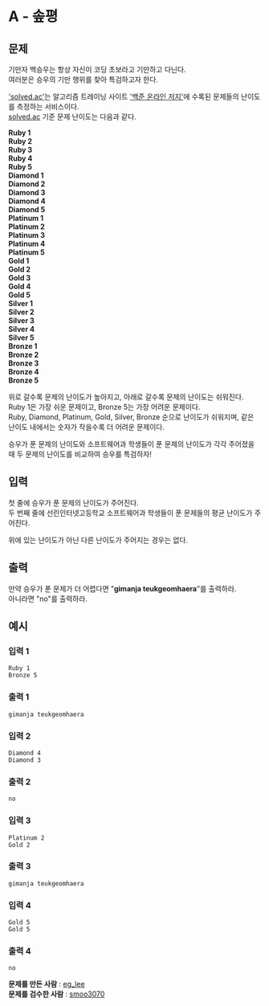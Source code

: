 # A - 솦평
## 문제
기만자 백승우는 항상 자신이 코딩 초보라고 기만하고 다닌다.  
여러분은 승우의 기만 행위를 찾아 특검하고자 한다.

['solved.ac'](https://solved.ac)는 알고리즘 트레이닝 사이트 ['백준 온라인 저지'](https://www.acmicpc.net/)에 수록된 문제들의 난이도를 측정하는 서비스이다.  
[solved.ac](https://solved.ac) 기준 문제 난이도는 다음과 같다.  

**Ruby 1**  
**Ruby 2**  
**Ruby 3**  
**Ruby 4**  
**Ruby 5**  
**Diamond 1**  
**Diamond 2**  
**Diamond 3**  
**Diamond 4**  
**Diamond 5**  
**Platinum 1**  
**Platinum 2**  
**Platinum 3**  
**Platinum 4**  
**Platinum 5**  
**Gold 1**  
**Gold 2**  
**Gold 3**  
**Gold 4**  
**Gold 5**  
**Silver 1**  
**Silver 2**  
**Silver 3**  
**Silver 4**  
**Silver 5**  
**Bronze 1**  
**Bronze 2**  
**Bronze 3**  
**Bronze 4**  
**Bronze 5**

위로 갈수록 문제의 난이도가 높아지고, 아래로 갈수록 문제의 난이도는 쉬워진다.  
Ruby 1은 가장 쉬운 문제이고, Bronze 5는 가장 어려운 문제이다.  
Ruby, Diamond, Platinum, Gold, Silver, Bronze 순으로 난이도가 쉬워지며, 같은 난이도 내에서는 숫자가 작을수록 더 어려운 문제이다.

승우가 푼 문제의 난이도와 소프트웨어과 학생들이 푼 문제의 난이도가 각각 주어졌을 때 두 문제의 난이도를 비교하여 승우를 특검하자!

## 입력
첫 줄에 승우가 푼 문제의 난이도가 주어진다.  
두 번째 줄에 선린인터넷고등학교 소프트웨어과 학생들이 푼 문제들의 평균 난이도가 주어진다.

위에 있는 난이도가 아닌 다른 난이도가 주어지는 경우는 없다.

## 출력
만약 승우가 푼 문제가 더 어렵다면 "**gimanja teukgeomhaera**"를 출력하라.  
아니라면 "no"를 출력하라.

## 예시
### 입력 1
```
Ruby 1
Bronze 5
```
### 출력 1
```
gimanja teukgeomhaera
```

### 입력 2
```
Diamond 4
Diamond 3
```
### 출력 2
```
no
```

### 입력 3
```
Platinum 2
Gold 2
```
### 출력 3
```
gimanja teukgeomhaera
```

### 입력 4
```
Gold 5
Gold 5
```
### 출력 4
```
no
```

**문제를 만든 사람** : [eg_lee](https://solved.ac/profile/eg_lee)  
**문제를 검수한 사람** : [smoo3070](https://solved.ac/profile/smoo3070)
